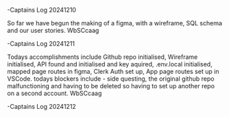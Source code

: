 -Captains Log 20241210

So far we have begun the making of a figma, with a wireframe, SQL schema and our user stories. WbSCcaag

-Captains Log 20241211

Todays accomplishments include Github repo initialised, Wireframe initialised, API found and initialised
and key aquired, .env.local initialised, mapped page routes in figma, Clerk Auth set up, App page routes
set up in VSCode. todays blockers include - side questing, the original github repo malfunctioning and
having to be deleted so having to set up another repo on a second account. WbSCcaag


-Captains Log 20241212